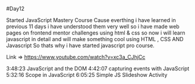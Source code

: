 #Day12

Started JavaScript Mastery Course Cause everthing i have learned in previous 11 days i have understood them very well so i have made web pages on frontend mentor challenges 
using html & css so now i will learn javascript in detail and will make something cool using HTML , CSS AND Javascript So thats why i have started javascript pro course.

Link => https://www.youtube.com/watch?v=xc3a_CJhjCc


3:48:23 JavaScript and the DOM
4:42:07 capturing events with JavaScript 
5:32:16 Scope in JavaScript
6:05:25 Simple JS Slideshow Activity  
